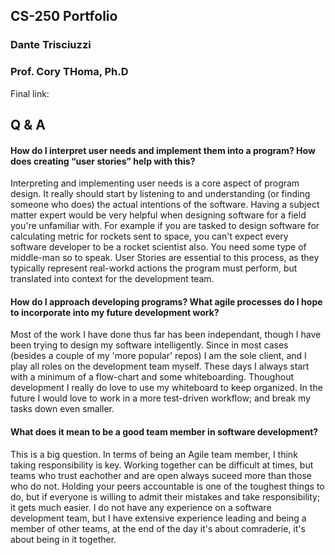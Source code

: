 
## CS-250 Portfolio
### Dante Trisciuzzi
### Prof. Cory THoma, Ph.D

Final link:

## Q & A

#### **How do I interpret user needs and implement them into a program? How does creating “user stories” help with this?**
  Interpreting and implementing user needs is a core aspect of program design. It really should start by listening to and understanding (or finding someone who does) the actual intentions of the software. Having a subject matter expert would be very helpful when designing software for a field you're unfamiliar with. For example if you are tasked to design software for calculating metric for rockets sent to space, you can't expect every software developer to be a rocket scientist also. You need some type of middle-man so to speak. User Stories are essential to this process, as they typically represent real-workd actions the program must perform, but translated into context for the development team.


#### **How do I approach developing programs? What agile processes do I hope to incorporate into my future development work?**
  Most of the work I have done thus far has been independant, though I have been trying to design my software intelligently. Since in most cases (besides a couple of my 'more popular' repos) I am the sole client, and I play all roles on the development team myself. These days I always start with a minimum of a flow-chart and some whiteboarding. Thoughout development I really do love to use my whiteboard to keep organized. In the future I would love to work in a more test-driven workflow; and break my tasks down even smaller.

#### **What does it mean to be a good team member in software development?**
  This is a big question. In terms of being an Agile team member, I think taking responsibility is key. Working together can be difficult at times, but teams who trust eachother and are open always suceed more than those who do not. Holding your peers accountable is one of the toughest things to do, but if everyone is willing to admit their mistakes and take responsibility; it gets much easier. I do not have any experience on a software development team, but I have extensive experience leading and being a member of other teams, at the end of the day it's about comraderie, it's about being in it together.
